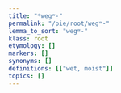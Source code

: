 ```yaml
---
title: "*wegʷ-"
permalink: "/pie/root/wegʷ-"
lemma_to_sort: "wegʷ-"
klass: root
etymology: []
markers: []
synonyms: []
definitions: [["wet, moist"]]
topics: []
---
```


